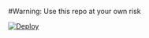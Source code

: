 #Warning: Use this repo at your own risk





 [![Deploy](https://www.herokucdn.com/deploy/button.svg)](https://heroku.com/deploy)

